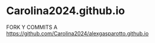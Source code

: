 # Carolina2024.github.io

FORK Y COMMITS A
https://github.com/Carolina2024/alexgasparotto.github.io

